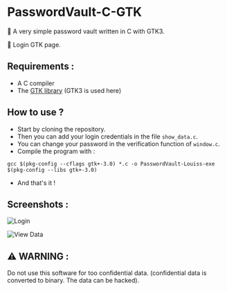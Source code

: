 # PasswordVault-C-GTK
🎯 A very simple password vault written in C with GTK3. 

🧩 Login GTK page.

## Requirements : 

* A C compiler
* The [GTK library](https://www.gtk.org) (GTK3 is used here)

## How to use ? 

* Start by cloning the repository. 
* Then you can add your login credentials in the file `show_data.c`.
* You can change your password in the verification function of `window.c`.
* Compile the program with : 

`gcc $(pkg-config --cflags gtk+-3.0) *.c -o PasswordVault-Louiss-exe $(pkg-config --libs gtk+-3.0)`

* And that's it ! 

## Screenshots : 

![Login](https://github.com/Louiss-exe/PasswordVault-C-GTK/blob/main/s1.png "Budgie - Solus")

![View Data](https://github.com/Louiss-exe/PasswordVault-C-GTK/blob/main/s2.png "data")

## ⚠️ WARNING : 
Do not use this software for too confidential data. (confidential data is converted to binary. The data can be hacked).
